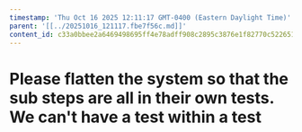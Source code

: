 ```yaml
---
timestamp: 'Thu Oct 16 2025 12:11:17 GMT-0400 (Eastern Daylight Time)'
parent: '[[../20251016_121117.fbe7f56c.md]]'
content_id: c33a0bbee2a6469498695ff4e78adff908c2895c3876e1f82770c5226517bc52
---
```


# Please flatten the system so that the sub steps are all in their own tests. We can't have a test within a test
